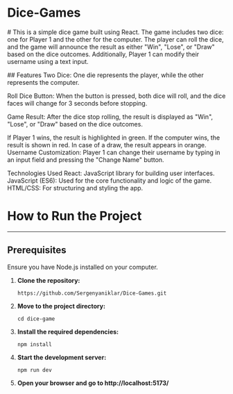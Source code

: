 ﻿# Dice-Games
﻿# This is a simple dice game built using React. The game includes two dice: one for Player 1 and the other for the computer. The player can roll the dice, and the game will announce the result as either "Win", "Lose", or "Draw" based on the dice outcomes. Additionally, Player 1 can modify their username using a text input.

﻿#﻿# Features
Two Dice: One die represents the player, while the other represents the computer.

Roll Dice Button: When the button is pressed, both dice will roll, and the dice faces will change for 3 seconds before stopping.

Game Result: After the dice stop rolling, the result is displayed as "Win", "Lose", or "Draw" based on the dice outcomes.

If Player 1 wins, the result is highlighted in green.
If the computer wins, the result is shown in red.
In case of a draw, the result appears in orange.
Username Customization: Player 1 can change their username by typing in an input field and pressing the "Change Name" button.

Technologies Used
React: JavaScript library for building user interfaces.
JavaScript (ES6): Used for the core functionality and logic of the game.
HTML/CSS: For structuring and styling the app.
﻿<h1> How to Run the Project </h1>
<hr>
<h2>Prerequisites</h2>
  <p>Ensure you have Node.js installed on your computer.</p>
  <ol>
    <li><strong>Clone the repository:</strong>
      <pre><code>https://github.com/Sergenyaniklar/Dice-Games.git</code></pre>
    </li>
    <li><strong>Move to the project directory:</strong>
      <pre><code>cd dice-game</code></pre>
    </li>
    <li><strong>Install the required dependencies:</strong>
      <pre><code>npm install</code></pre>
    </li>
    <li><strong>Start the development server:</strong>
      <pre><code>npm run dev</code></pre>
    </li>
    <li><strong>Open your browser and go to http://localhost:5173/</strong></li>
  </ol>
